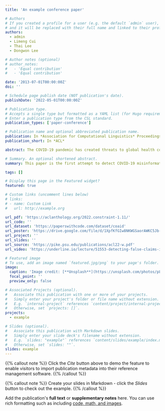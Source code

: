 ```yaml
---
title: 'An example conference paper'

# Authors
# If you created a profile for a user (e.g. the default `admin` user), write the username (folder name) here
# and it will be replaced with their full name and linked to their profile.
authors:
  - admin
  - Limeng Cui
  - Thai Lee
  - Dongwon Lee

# Author notes (optional)
# author_notes:
#   - 'Equal contribution'
#   - 'Equal contribution'

date: '2013-07-01T00:00:00Z'
doi: ''

# Schedule page publish date (NOT publication's date).
publishDate: '2022-05-01T00:00:00Z'

# Publication type.
# Accepts a single type but formatted as a YAML list (for Hugo requirements).
# Enter a publication type from the CSL standard.
publication_types: ['paper-conference']

# Publication name and optional abbreviated publication name.
publication: In *Association for Computational Linguistics* Proceedings of the Workshop on Combating Online Hostile Posts in Regional Languages during Emergency Situations, 2022 Dublin, Ireland.
publication_short: In *ACL* 

abstract: The COVID-19 pandemic has created threats to global health control. Misinformation circulated on social media and news outlets has undermined public trust towards Government and health agencies. This problem is further exacerbated in developing countries or low-resource regions, where the news is not equipped with abundant English fact-checking information. In this paper, we make the first attempt to detect COVID-19 misinformation (in English, Spanish, and Haitian French) populated in the Caribbean regions, using the fact-checked claims in the US (in English). We started by collecting a dataset of Caribbean real & fake claims. Then we trained several classification and language models on COVID-19 in the high-resource language regions and transferred the knowledge to the Caribbean claim dataset. The experimental results of this paper reveal the limitations of current fake claim detection in low-resource regions and encourage further research on multi-lingual detection.

# Summary. An optional shortened abstract.
summary: This paper is the first attempt to detect COVID-19 misinformation (in English, Spanish, and Haitian French) populated in the Caribbean regions, using the fact-checked claims in the US (in English).

tags: []

# Display this page in the Featured widget?
featured: true

# Custom links (uncomment lines below)
# links:
# - name: Custom Link
#   url: http://example.org

url_pdf: 'https://aclanthology.org/2022.constraint-1.11/'
url_code: ''
url_dataset: 'https://paperswithcode.com/dataset/coaid'
url_poster: 'https://drive.google.com/file/d/1XpfKfGIw8NKWGSaorAWKC5Jb-asLkuH3/view?usp=sharing'
url_project: ''
url_slides: ''
url_source: 'https://pike.psu.edu/publications/acl22-w.pdf'
url_video: 'https://underline.io/lecture/51553-detecting-false-claims-in-low-resource-regions-a-case-study-of-caribbean-islands'

# Featured image
# To use, add an image named `featured.jpg/png` to your page's folder.
image:
  caption: 'Image credit: [**Unsplash**](https://unsplash.com/photos/pLCdAaMFLTE)'
  focal_point: ''
  preview_only: false

# Associated Projects (optional).
#   Associate this publication with one or more of your projects.
#   Simply enter your project's folder or file name without extension.
#   E.g. `internal-project` references `content/project/internal-project/index.md`.
#   Otherwise, set `projects: []`.
projects:
  - example

# Slides (optional).
#   Associate this publication with Markdown slides.
#   Simply enter your slide deck's filename without extension.
#   E.g. `slides: "example"` references `content/slides/example/index.md`.
#   Otherwise, set `slides: ""`.
slides: example
---
```


{{% callout note %}}
Click the _Cite_ button above to demo the feature to enable visitors to import publication metadata into their reference management software.
{{% /callout %}}

{{% callout note %}}
Create your slides in Markdown - click the _Slides_ button to check out the example.
{{% /callout %}}

Add the publication's **full text** or **supplementary notes** here. You can use rich formatting such as including [code, math, and images](https://docs.hugoblox.com/content/writing-markdown-latex/).
